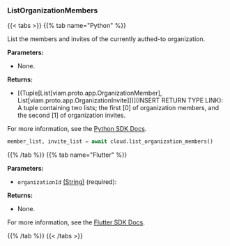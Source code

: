 ### ListOrganizationMembers

{{< tabs >}}
{{% tab name="Python" %}}

List the members and invites of the currently authed-to organization.

**Parameters:**

- None.

**Returns:**

- [(Tuple[List[viam.proto.app.OrganizationMember], List[viam.proto.app.OrganizationInvite]])](INSERT RETURN TYPE LINK): A tuple containing two lists; the first [0] of organization members, and the second [1] of organization invites.

For more information, see the [Python SDK Docs](https://python.viam.dev/autoapi/viam/app/app_client/index.html#viam.app.app_client.AppClient.list_organization_members).

``` python {class="line-numbers linkable-line-numbers"}
member_list, invite_list = await cloud.list_organization_members()
```

{{% /tab %}}
{{% tab name="Flutter" %}}

**Parameters:**

- `organizationId` [(String)](https://api.flutter.dev/flutter/dart-core/String-class.html) (required):

**Returns:**

- None.

For more information, see the [Flutter SDK Docs](https://flutter.viam.dev/viam_protos.app.app/AppServiceClient/listOrganizationMembers.html).

{{% /tab %}}
{{< /tabs >}}
